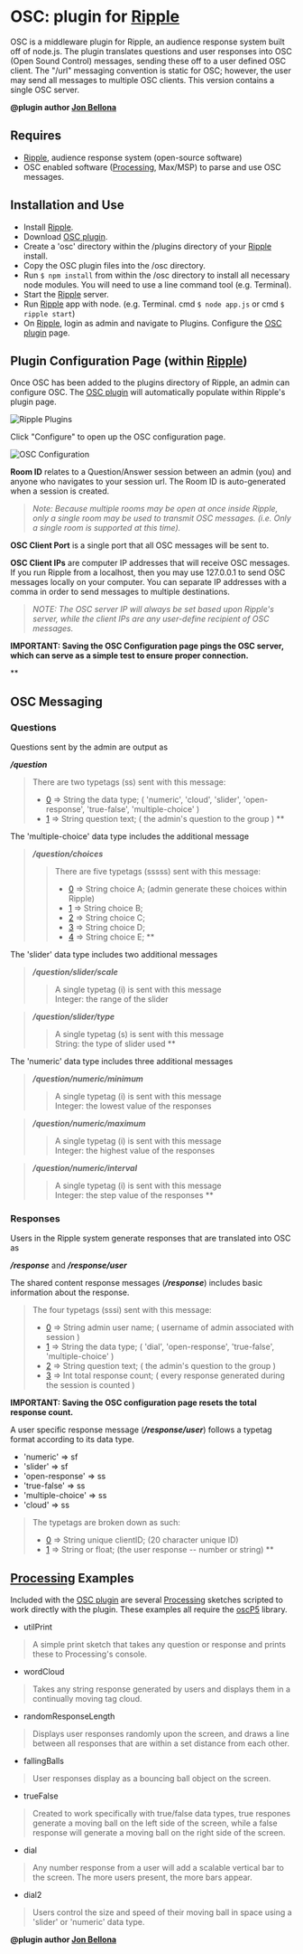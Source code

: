 OSC: plugin for [Ripple][0]
====================

OSC is a middleware plugin for Ripple, an audience response system built off of node.js.
The plugin translates questions and user responses into OSC (Open Sound Control) messages, sending these off to a user defined OSC client.
The "/url" messaging convention is static for OSC; however, the user may send all messages to multiple OSC clients.
This version contains a single OSC server.

**@plugin author [Jon Bellona][1]**

Requires
---------------------

* [Ripple][0], audience response system (open-source software)
* OSC enabled software ([Processing][2], Max/MSP) to parse and use OSC messages.



Installation and Use
---------------------

* Install [Ripple][0].
* Download [OSC plugin][5].
* Create a 'osc' directory within the /plugins directory of your [Ripple][0] install. 
* Copy the OSC plugin files into the /osc directory.
* Run <code>$ npm install</code>  from within the /osc directory to install all necessary node modules. You will need to use a line command tool (e.g. Terminal).
* Start the [Ripple][0] server.
* Run [Ripple][0] app with node. (e.g. Terminal. cmd <code>$ node app.js</code>  or cmd <code>$ ripple start</code>)
* On [Ripple][0], login as admin and navigate to Plugins. Configure the [OSC plugin][5] page.



Plugin Configuration Page (within [Ripple][0])
---------------------

Once OSC has been added to the plugins directory of Ripple, an admin can configure OSC.
The [OSC plugin][5] will automatically populate within Ripple's plugin page. 

![Ripple Plugins][img1]

Click "Configure" to open up the OSC configuration page.

![OSC Configuration][img2]

__Room ID__ relates to a Question/Answer session between an admin (you) and anyone who navigates to your session url. The Room ID is auto-generated when a session is created.

 > *Note: Because multiple rooms may be open at once inside Ripple, only a single room may be used to transmit OSC messages. (i.e. Only a single room is supported at this time).*


__OSC Client Port__ is a single port that all OSC messages will be sent to.

__OSC Client IPs__ are computer IP addresses that will receive OSC messages. If you run Ripple from a localhost, then you may use 127.0.0.1 to send OSC messages locally on your computer. You can separate IP addresses with a comma in order to send messages to multiple destinations.

> *NOTE: The OSC server IP will always be set based upon Ripple's server, while the client IPs are any user-define recipient of OSC messages.*

**IMPORTANT: Saving the OSC Configuration page pings the OSC server, which can serve as a simple test to ensure proper connection.**

**


OSC Messaging
---------------------

### Questions
Questions sent by the admin are output as

__*/question*__

> There are two typetags (ss) sent with this message:
> * [0] => String the data type;       ( 'numeric', 'cloud', 'slider', 'open-response', 'true-false', 'multiple-choice' )
> * [1] => String question text;       ( the admin's question to the group )
**

The 'multiple-choice' data type includes the additional message

> __*/question/choices*__
> > There are five typetags (sssss) sent with this message:
> > * [0] => String choice A;            (admin generate these choices within Ripple)
> > * [1] => String choice B;
> > * [2] => String choice C;
> > * [3] => String choice D;
> > * [4] => String choice E;
**

The 'slider' data type includes two additional messages

> __*/question/slider/scale*__
> > A single typetag (i) is sent with this message  <br/>
> > Integer: the range of the slider

> __*/question/slider/type*__
> > A single typetag (s) is sent with this message  <br/>
> > String: the type of slider used
**

The 'numeric' data type includes three additional messages

> __*/question/numeric/minimum*__
> > A single typetag (i) is sent with this message <br/>
> > Integer: the lowest value of the responses

> __*/question/numeric/maximum*__
> > A single typetag (i) is sent with this message <br/>
> > Integer: the highest value of the responses

> __*/question/numeric/interval*__
> > A single typetag (i) is sent with this message <br/>
> > Integer: the step value of the responses
**

### Responses
Users in the Ripple system generate responses that are translated into OSC as

__*/response*__ and __*/response/user*__

The shared content response messages (__*/response*__) includes basic information about the response.

> The four typetags (sssi) sent with this message:
> * [0] => String admin user name;     ( username of admin associated with session )
> * [1] => String the data type;       ( 'dial', 'open-response', 'true-false', 'multiple-choice' )
> * [2] => String question text;       ( the admin's question to the group )
> * [3] => Int total response count;   ( every response generated during the session is counted )

**IMPORTANT: Saving the OSC configuration page resets the total response count.**

A user specific response message (__*/response/user*__) follows a typetag format according to its data type.
* 'numeric'         =>   sf 
* 'slider'          =>   sf
* 'open-response'   =>   ss
* 'true-false'      =>   ss
* 'multiple-choice' =>   ss
* 'cloud'           =>   ss

> The typetags are broken down as such:
> * [0] => String unique clientID;     (20 character unique ID)
> * [1] => String or float;            (the user response -- number or string)
**

[Processing][2] Examples
---------------------

Included with the [OSC plugin][5] are several [Processing][2] sketches scripted to work directly with the plugin. These examples all require the [oscP5][3] library.

* utilPrint  
> A simple print sketch that takes any question or response and prints these to Processing's console.

* wordCloud  
> Takes any string response generated by users and displays them in a continually moving tag cloud.

* randomResponseLength
> Displays user responses randomly upon the screen, and draws a line between all responses that are within a set distance from each other.

* fallingBalls
> User responses display as a bouncing ball object on the screen.

* trueFalse
> Created to work specifically with true/false data types, true respones generate a moving ball on the left side of the screen, while a false response will generate a moving ball on the right side of the screen.

* dial
> Any number response from a user will add a scalable vertical bar to the screen. The more users present, the more bars appear.

* dial2
> Users control the size and speed of their moving ball in space using a 'slider' or 'numeric' data type.

**@plugin author [Jon Bellona][1]**

[0]: http://git.uoregon.edu/  "Ripple on github"
[1]: http://jpbellona.com/  "Jon Bellona"
[2]: http://processing.org/  "http://processing.org/"
[3]: http://www.sojamo.de/libraries/oscP5/  "oscP5 library"
[4]: https://npmjs.org/package/npm "A package manage for node"
[5]: http://github.org "OSC plugin on github"

[img1]: https://jpbellona.github.io/ripple-osc/images/ripple-plugins.png "Ripple Plugins page"
[img2]: https://jpbellona.github.io/ripple-osc/images/osc-config.png "OSC Config page"